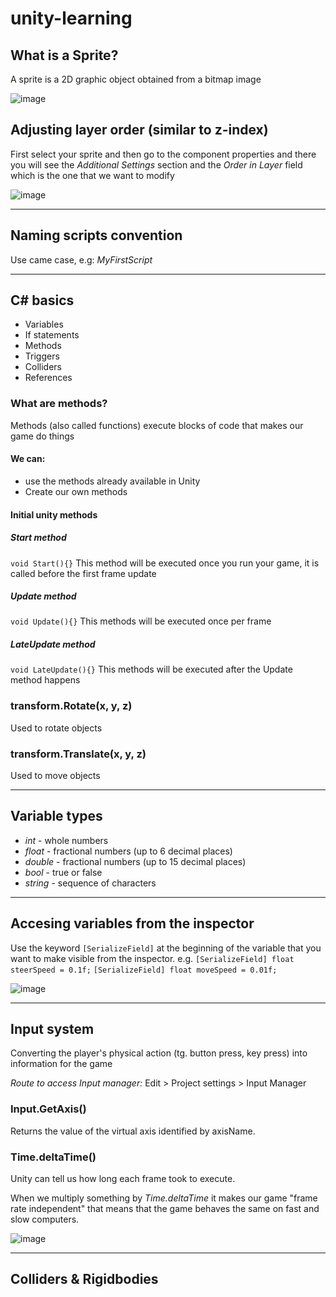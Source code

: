 # unity-learning

## What is a Sprite?
A sprite is a 2D graphic object obtained from a bitmap image

![image](https://user-images.githubusercontent.com/36237628/184505377-b38a6399-89ab-4cc0-9f45-d89cd283571f.png)

## Adjusting layer order (similar to z-index)
First select your sprite and then go to the component properties and there you will see the *Additional Settings* section and the *Order in Layer* field which is the one that we want to modify

![image](https://user-images.githubusercontent.com/36237628/184505560-b94ef897-a079-4aad-8881-05a33fa06afa.png)

---

## Naming scripts convention
Use came case, e.g:
*MyFirstScript*

---

## C# basics
* Variables
* If statements
* Methods
* Triggers
* Colliders
* References


### What are methods?
Methods (also called functions) execute blocks of code that makes our game do things
#### We can:
* use the methods already available in Unity
* Create our own methods

#### Initial unity methods
##### Start method
`void Start(){}`
This method will be executed once you run your game, it is called before the first frame update
##### Update method
`void Update(){}`
This methods will be executed once per frame
##### LateUpdate method
`void LateUpdate(){}`
This methods will be executed after the Update method happens

### transform.Rotate(x, y, z)
Used to rotate objects

### transform.Translate(x, y, z)
Used to move objects

---
## Variable types
* *int* - whole numbers
* *float* - fractional numbers (up to 6 decimal places)
* *double* - fractional numbers (up to 15 decimal places)
* *bool* - true or false
* *string* - sequence of characters

---
## Accesing variables from the inspector
Use the keyword `[SerializeField]` at the beginning of the variable that you want to make visible from the inspector.
e.g.
`[SerializeField] float steerSpeed = 0.1f;`
`[SerializeField] float moveSpeed = 0.01f;`

![image](https://user-images.githubusercontent.com/36237628/184704736-dc11bf23-8c9e-4fe1-9c6d-da261621e300.png)

---
## Input system
Converting the player's physical action (tg. button press, key press) into information for the game

*Route to access Input manager:* Edit > Project settings > Input Manager

### Input.GetAxis()
Returns the value of the virtual axis identified by axisName.

### Time.deltaTime()
Unity can tell us how long each frame took to execute.

When we multiply something by *Time.deltaTime* it makes our game "frame rate independent" that means that the game behaves the same on fast and slow computers.

![image](https://user-images.githubusercontent.com/36237628/184795169-36f0f6e2-98fb-4577-b9e1-48761787eba6.png)

---
## Colliders & Rigidbodies
